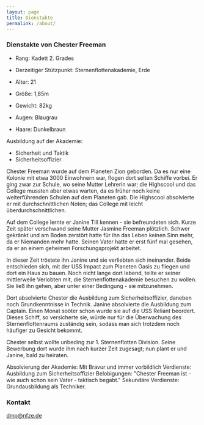 ```yaml
---
layout: page
title: Dienstakte
permalink: /about/
---
```


### Dienstakte von Chester Freeman

- Rang: Kadett 2. Grades
- Derzeitiger Stützpunkt: Sternenflottenakademie, Erde

- Alter: 21
- Größe: 1,85m
- Gewicht: 82kg
- Augen: Blaugrau
- Haare: Dunkelbraun

Ausbildung auf der Akademie:
- Sicherheit und Taktik
- Sicherheitsoffizier

Chester Freeman wurde auf dem Planeten Zion geborden. Da es nur eine Kolonie mit etwa 3000 Einwohnern war, flogen dort selten Schiffe vorbei. Er ging zwar zur Schule, wo seine Mutter Lehrerin war; die Highscool und das College mussten aber etwas warten, da es früher noch keine weiterführenden Schulen auf dem Planeten gab. Die Highscool absolvierte er mit durchschnittlichen Noten; das College mit leicht überdurchschnittlichen.

Auf dem College lernte er Janine Till kennen - sie befreundeten sich. Kurze Zeit später verschwand seine Mutter Jasmine Freeman plötzlich. Schwer gekränkt und am Boden zerstört hatte für ihn das Leben keinen Sinn mehr, da er Niemanden mehr hatte. Seinen Vater hatte er erst fünf mal gesehen, da er an einem geheimen Forschungsprojekt arbeitet.

In dieser Zeit tröstete ihn Janine und sie verliebten sich ineinander. Beide entschieden sich, mit der USS Impact zum Planeten Oasis zu fliegen und dort ein Haus zu bauen. Noch nicht lange dort lebend, teilte er seiner mittlerweile Verlobten mit, die Sternenflottenakademie besuchen zu wollen. Sie ließ ihn gehen, aber unter einer Bedingung - sie mitzunehmen.

Dort absolvierte Chester die Ausbildung zum Sicherheitsoffizier, daneben noch Grundkenntnisse in Technik. Janine absolvierte die Ausbildung zum Captain. Einen Monat soöter schon wurde sie auf die USS Reliant beordert. Dieses Schiff, so versicherte sie, würde nur für die Überwachung des Sternenflottenraums zuständig sein, sodass man sich trotzdem noch häufiger zu Gesicht bekommt.

Chester selbst wollte unbeding zur 1. Sternenflotten Division. Seine Bewerbung dort wurde ihm nach kurzer Zeit zugesagt; nun plant er und Janine, bald zu heiraten.

Absolvierung der Akademie: Mit Bravur und immer vorbildlich
Verdienste: Ausbildung zum Sicherheitsoffizier
Belobigungen: "Chester Freeman ist - wie auch schon sein Vater - taktisch begabt."
Sekundäre Verdienste: Grundausbildung als Techniker.


### Kontakt

[dmp@nfze.de](mailto:dmp@nfze.de)
